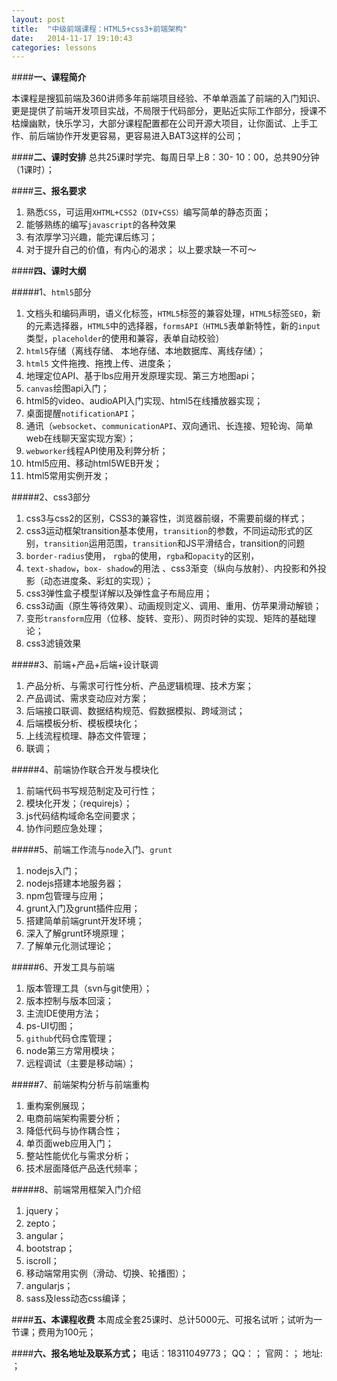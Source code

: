 ```yaml
---
layout: post 
title:  "中级前端课程：HTML5+css3+前端架构"
date:   2014-11-17 19:10:43
categories: lessons
---
```


####**一、课程简介**

本课程是搜狐前端及360讲师多年前端项目经验、不单单涵盖了前端的入门知识、更是提供了前端开发项目实战，不局限于代码部分，更贴近实际工作部分，授课不枯燥幽默，快乐学习，大部分课程配置都在公司开源大项目，让你面试、上手工作、前后端协作开发更容易，更容易进入BAT3这样的公司；

####**二、课时安排**
总共25课时学完、每周日早上8：30- 10：00，总共90分钟（1课时）；

####**三、报名要求**
1. 熟悉`CSS`，可运用`XHTML+CSS2（DIV+CSS）`编写简单的静态页面；
2. 能够熟练的编写`javascript`的各种效果
3. 有浓厚学习兴趣，能完课后练习；
4. 对于提升自己的价值，有内心的渴求；
以上要求缺一不可～

####**四、课时大纲**

#####1、`html5`部分

1. 文档头和编码声明，语义化标签，`HTML5`标签的兼容处理，`HTML5`标签`SEO`，新的元素选择器，`HTML5`中的选择器，`formsAPI（HTML5`表单新特性，新的`input`类型，`placeholder`的使用和兼容，表单自动校验）
2. `html5`存储（离线存储、 本地存储、本地数据库、离线存储）；
3. `html5` 文件拖拽、拖拽上传、进度条；
4. 地理定位API、基于lbs应用开发原理实现、第三方地图api；
5. `canvas`绘图api入门；
6. html5的video、audioAPI入门实现、html5在线播放器实现；
7. 桌面提醒`notificationAPI`；
8. 通讯（`websocket`、`communicationAPI`、双向通讯、长连接、短轮询、简单web在线聊天室实现方案）；
9. `webworker`线程API使用及利弊分析；
10. html5应用、移动html5WEB开发；
11. html5常用实例开发；

#####2、css3部分
1. css3与css2的区别，CSS3的兼容性，浏览器前缀，不需要前缀的样式；
2. css3运动框架transition基本使用，`transition`的参数，不同运动形式的区别，`transition`运用范围，`transition`和JS平滑结合，transition的问题
3. `border-radius`使用， `rgba`的使用，`rgba`和`opacity`的区别，
4. `text-shadow`，`box- shadow`的用法 、css3渐变（纵向与放射）、内投影和外投影（动态进度条、彩虹的实现）；
5. css3弹性盒子模型详解以及弹性盒子布局应用；
6. css3动画（原生等待效果）、动画规则定义、调用、重用、仿苹果滑动解锁；
7. 变形`transform`应用（位移、旋转、变形）、网页时钟的实现、矩阵的基础理论；
8. css3滤镜效果

#####3、前端+产品+后端+设计联调
1. 产品分析、与需求可行性分析、产品逻辑梳理、技术方案；
2. 产品调试、需求变动应对方案；
3. 后端接口联调、数据结构规范、假数据模拟、跨域测试；
4. 后端模板分析、模板模块化；
5. 上线流程梳理、静态文件管理；
6. 联调；

#####4、前端协作联合开发与模块化
1. 前端代码书写规范制定及可行性；
2. 模块化开发；（requirejs）；
3. js代码结构域命名空间要求；
4. 协作问题应急处理；

#####5、前端工作流与`node`入门、`grunt`
1. nodejs入门；
2. nodejs搭建本地服务器；
3. npm包管理与应用；
4. grunt入门及grunt插件应用；
5. 搭建简单前端grunt开发环境；
6. 深入了解grunt环境原理；
7. 了解单元化测试理论；

#####6、开发工具与前端
1. 版本管理工具（svn与git使用）；
2. 版本控制与版本回滚；
3. 主流IDE使用方法；
4. ps-UI切图；
5. `github`代码仓库管理；
6. node第三方常用模块；
7. 远程调试（主要是移动端）；

#####7、前端架构分析与前端重构
1. 重构案例展现；
2. 电商前端架构需要分析；
3. 降低代码与协作耦合性；
4. 单页面web应用入门；
5. 整站性能优化与需求分析；
6. 技术层面降低产品迭代频率；

#####8、前端常用框架入门介绍
1. jquery；
2. zepto；
3. angular；
4. bootstrap；
5. iscroll；
6. 移动端常用实例（滑动、切换、轮播图）；
7. angularjs；
8. sass及less动态css编译；


####**五、本课程收费**
本周成全套25课时、总计5000元、可报名试听；试听为一节课；费用为100元；

####**六、报名地址及联系方式；**
电话：18311049773；
QQ：；
官网：；
地址: ；
